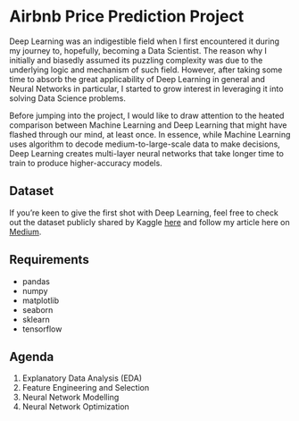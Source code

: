 # Airbnb Price Prediction Project

Deep Learning was an indigestible field when I first encountered it during my journey to, hopefully, becoming a Data Scientist. The reason why I initially and biasedly assumed its puzzling complexity was due to the underlying logic and mechanism of such field. However, after taking some time to absorb the great applicability of Deep Learning in general and Neural Networks in particular, I started to grow interest in leveraging it into solving Data Science problems.

Before jumping into the project, I would like to draw attention to the heated comparison between Machine Learning and Deep Learning that might have flashed through our mind, at least once. In essence, while Machine Learning uses algorithm to decode medium-to-large-scale data to make decisions, Deep Learning creates multi-layer neural networks that take longer time to train to produce higher-accuracy models.

## Dataset

If you’re keen to give the first shot with Deep Learning, feel free to check out the dataset publicly shared by Kaggle [here](https://www.kaggle.com/stevezhenghp/airbnb-price-prediction) and follow my article here on [Medium](https://medium.com/@andrewnguyen07/airbnb-price-prediction-multilayer-perceptrons-with-tensorflows-keras-api-9096e7d0c340).


## Requirements

* pandas
* numpy
* matplotlib
* seaborn
* sklearn
* tensorflow


## Agenda

1. Explanatory Data Analysis (EDA)
2. Feature Engineering and Selection
3. Neural Network Modelling
4. Neural Network Optimization
